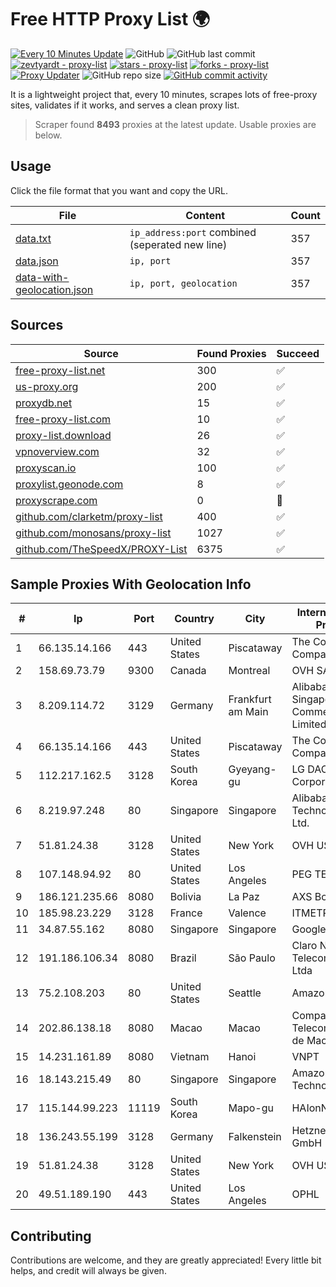 
# Free HTTP Proxy List 🌍

[![Every 10 Minutes Update](https://github.com/mertguvencli/http-proxy-list/actions/workflows/main.yml/badge.svg?branch=main)](https://github.com/mertguvencli/http-proxy-list/actions/workflows/main.yml)
![GitHub](https://img.shields.io/github/license/mertguvencli/http-proxy-list)
![GitHub last commit](https://img.shields.io/github/last-commit/mertguvencli/http-proxy-list)
[![zevtyardt - proxy-list](https://img.shields.io/static/v1?label=zevtyardt&message=proxy-list&color=blue&logo=github)](https://github.com/zevtyardt/proxy-list "Go to GitHub repo")
[![stars - proxy-list](https://img.shields.io/github/stars/zevtyardt/proxy-list?style=social)](https://github.com/zevtyardt/proxy-list)
[![forks - proxy-list](https://img.shields.io/github/forks/zevtyardt/proxy-list?style=social)](https://github.com/zevtyardt/proxy-list)
[![Proxy Updater](https://github.com/zevtyardt/proxy-list/workflows/Proxy%20Updater/badge.svg)](https://github.com/zevtyardt/proxy-list/actions?query=workflow:"Proxy+Updater")
![GitHub repo size](https://img.shields.io/github/repo-size/zevtyardt/proxy-list)
[![GitHub commit activity](https://img.shields.io/github/commit-activity/m/zevtyardt/proxy-list?logo=commits)](https://github.com/zevtyardt/proxy-list/commits/main)

It is a lightweight project that, every 10 minutes, scrapes lots of free-proxy sites, validates if it works, and serves a clean proxy list.

> Scraper found **8493** proxies at the latest update. Usable proxies are below.

## Usage

Click the file format that you want and copy the URL.

|File|Content|Count|
|----|-------|-----|
|[data.txt](https://raw.githubusercontent.com/mertguvencli/http-proxy-list/main/proxy-list/data.txt)|`ip_address:port` combined (seperated new line)|357|
|[data.json](https://raw.githubusercontent.com/mertguvencli/http-proxy-list/main/proxy-list/data.json)|`ip, port`|357|
|[data-with-geolocation.json](https://raw.githubusercontent.com/mertguvencli/http-proxy-list/main/proxy-list/data-with-geolocation.json)|`ip, port, geolocation`|357|

## Sources

|Source|Found Proxies|Succeed|
|------|-------------|-------|
|[free-proxy-list.net](https://free-proxy-list.net)|300|✅|
|[us-proxy.org](https://www.us-proxy.org)|200|✅|
|[proxydb.net](http://proxydb.net)|15|✅|
|[free-proxy-list.com](https://free-proxy-list.com/?page=&port=&type%5B%5D=http&type%5B%5D=https&up_time=0&search=Search)|10|✅|
|[proxy-list.download](https://www.proxy-list.download/HTTP)|26|✅|
|[vpnoverview.com](https://vpnoverview.com/privacy/anonymous-browsing/free-proxy-servers)|32|✅|
|[proxyscan.io](https://www.proxyscan.io)|100|✅|
|[proxylist.geonode.com](https://proxylist.geonode.com/api/proxy-list?limit=300&page=1&sort_by=lastChecked&sort_type=desc&protocols=http,https)|8|✅|
|[proxyscrape.com](https://api.proxyscrape.com/v2/?request=displayproxies&protocol=http&timeout=10000&country=all&ssl=all&anonymity=all)|0|🚫|
|[github.com/clarketm/proxy-list](https://raw.githubusercontent.com/clarketm/proxy-list/master/proxy-list-raw.txt)|400|✅|
|[github.com/monosans/proxy-list](https://raw.githubusercontent.com/monosans/proxy-list/main/proxies/http.txt)|1027|✅|
|[github.com/TheSpeedX/PROXY-List](https://raw.githubusercontent.com/TheSpeedX/PROXY-List/master/http.txt)|6375|✅|


## Sample Proxies With Geolocation Info

|#|Ip|Port|Country|City|Internet Service Provider|
|-|--|----|-------|----|-------------------------|
|1|66.135.14.166|443|United States|Piscataway|The Constant Company, LLC|
|2|158.69.73.79|9300|Canada|Montreal|OVH SAS|
|3|8.209.114.72|3129|Germany|Frankfurt am Main|Alibaba.com Singapore E-Commerce Private Limited|
|4|66.135.14.166|443|United States|Piscataway|The Constant Company, LLC|
|5|112.217.162.5|3128|South Korea|Gyeyang-gu|LG DACOM Corporation|
|6|8.219.97.248|80|Singapore|Singapore|Alibaba (US) Technology Co., Ltd.|
|7|51.81.24.38|3128|United States|New York|OVH US LLC|
|8|107.148.94.92|80|United States|Los Angeles|PEG TECH INC|
|9|186.121.235.66|8080|Bolivia|La Paz|AXS Bolivia S. A.|
|10|185.98.23.229|3128|France|Valence|ITMETRIX|
|11|34.87.55.162|8080|Singapore|Singapore|Google LLC|
|12|191.186.106.34|8080|Brazil|São Paulo|Claro NXT Telecomunicacoes Ltda|
|13|75.2.108.203|80|United States|Seattle|Amazon.com, Inc.|
|14|202.86.138.18|8080|Macao|Macao|Companhia de Telecomunicacoes de Macau|
|15|14.231.161.89|8080|Vietnam|Hanoi|VNPT|
|16|18.143.215.49|80|Singapore|Singapore|Amazon Technologies Inc.|
|17|115.144.99.223|11119|South Korea|Mapo-gu|HAIonNet|
|18|136.243.55.199|3128|Germany|Falkenstein|Hetzner Online GmbH|
|19|51.81.24.38|3128|United States|New York|OVH US LLC|
|20|49.51.189.190|443|United States|Los Angeles|OPHL|



## Contributing

Contributions are welcome, and they are greatly appreciated! Every
little bit helps, and credit will always be given.

